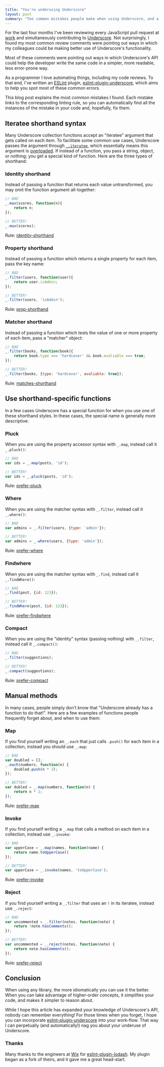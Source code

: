 ```yaml
---
title: "You're underusing Underscore"
layout: post
summary: "Ten common mistakes people make when using Underscore, and a linting tool to detect them."
---
```


For the last four months I've been reviewing every JavaScript pull request at
[work](http://hearsaysocial.com/) and simultaneously contributing to
[Underscore](http://underscorejs.org/). Not surprisingly, I found my most
common review comments were pointing out ways in which my colleagues could be
making better use of Underscore's functionality.

Most of these comments were pointing out ways in which Underscore's API could
help the developer write the same code in a simpler, more readable, less
error-prone way.

As a programmer I love automating things, including my code reviews. To that
end, I've written an [ESLint](http://eslint.org/) plugin,
[eslint-plugin-underscore](https://github.com/captbaritone/eslint-plugin-underscore),
which aims to help you spot most of these common errors.

This blog post explains the most common mistakes I found. Each mistake links
to the corresponding linting rule, so you can automatically find all the
instances of the mistake in your code and, hopefully, fix them.

## Iteratee shorthand syntax

Many Underscore collection functions accept an "iteratee" argument that gets
called on each item. To facilitate some common use cases, Underscore passes the
argument through [`_.iteratee`](http://underscorejs.org/#iteratee), which
essentially means this argument is
[overloaded](https://en.wikipedia.org/wiki/Function_overloading). If instead of
a function, you pass a string, object, or nothing; you get a special kind of
function. Here are the three types of shorthand:

### Identity shorthand

Instead of passing a function that returns each value untransformed, you may
omit the function argument all-together:

```javascript
// BAD
_.max(scores, function(n){
    return n;
});

// BETTER!
_.max(scores);
```

Rule: [identity-shorthand](https://github.com/captbaritone/eslint-plugin-underscore/blob/master/docs/rules/identity-shorthand.md)

### Property shorthand

Instead of passing a function which returns a single property for each item,
pass the key name:

```javascript
// BAD
_.filter(users, function(user){
    return user.isAdmin;
});

// BETTER!
_.filter(users, 'isAdmin');
```

Rule: [prop-shorthand](https://github.com/captbaritone/eslint-plugin-underscore/blob/master/docs/rules/prop-shorthand.md)

### Matcher shorthand

Instead of passing a function which tests the value of one or more property of
each item, pass a "matcher" object:


```javascript
// BAD
_.filter(books, function(book){
    return book.type === 'hardcover' && book.avaliable === true;
});

// BETTER!
_.filter(books, {type: 'hardcover', avaliable: true});
```

Rule: [matches-shorthand](https://github.com/captbaritone/eslint-plugin-underscore/blob/master/docs/rules/matches-shorthand.md)

## Use shorthand-specific functions

In a few cases Underscore has a special function for when you use one of these
shorthand styles. In these cases, the special name is generally more
descriptive:

### Pluck

When you are using the property accessor syntax with `_.map`, instead call it
`_.pluck()`:


```javascript
// BAD
var ids = _.map(posts, 'id');

// BETTER!
var ids = _.pluck(posts, 'id');
```

Rule: [prefer-pluck](https://github.com/captbaritone/eslint-plugin-underscore/blob/master/docs/rules/prefer-pluck.md)

### Where

When you are using the matcher syntax with `_.filter`, instead call it
`_.where()`:


```javascript
// BAD
var admins = _.filter(users, {type: 'admin'});

// BETTER!
var admins = _.where(users, {type: 'admin'});
```

Rule: [prefer-where](https://github.com/captbaritone/eslint-plugin-underscore/blob/master/docs/rules/prefer-where.md)

### Findwhere

When you are using the matcher syntax with `_.find`, instead call it
`_.findWhere()`:


```javascript
// BAD
_.find(post, {id: 123});

// BETTER!
_.findWhere(post, {id: 123});
```

Rule: [prefer-findwhere](https://github.com/captbaritone/eslint-plugin-underscore/blob/master/docs/rules/prefer-findwhere.md)

### Compact

When you are using the "identity" syntax (passing nothing) with `_.filter`,
instead call it `_.compact()`:


```javascript
// BAD
_.filter(suggestions);

// BETTER!
_.compact(suggestions);
```

Rule: [prefer-compact](https://github.com/captbaritone/eslint-plugin-underscore/blob/master/docs/rules/prefer-compact.md)

## Manual methods

In many cases, people simply don't know that "Underscore already has a function
to do that!". Here are a few examples of functions people frequently forget
about, and when to use them:

### Map

If you find yourself writing an `_.each` that just calls `.push()` for each
item in a collection, instead you should use `_.map`:

```javascript
// BAD
var doubled = [];
_.each(numbers, function(n) {
    doubled.push(n * 2);
});

// BETTER!
var dubled = _.map(numbers, function(n) {
    return n * 2;
});
```

Rule: [prefer-map](https://github.com/captbaritone/eslint-plugin-underscore/blob/master/docs/rules/prefer-map.md)

### Invoke

If you find yourself writing a `_.map` that calls a method on each item in
a collection, instead use `_.invoke`:

```javascript
// BAD
var upperCase = _.map(names, function(name) {
    return name.toUpperCase()
});

// BETTER!
var upperCase = _.invoke(names, 'toUpperCase');
```

Rule: [prefer-invoke](https://github.com/captbaritone/eslint-plugin-underscore/blob/master/docs/rules/prefer-invoke.md)

### Reject

If you find yourself writing a `_.filter` that uses an `!` in its iteratee,
instead use `_.reject`:

```javascript
// BAD
var uncommented = _.filter(notes, function(note) {
    return !note.hasComments();
});

// BETTER!
var uncommented = _.reject(notes, function(note) {
    return note.hasComments();
});
```

Rule: [prefer-reject](https://github.com/captbaritone/eslint-plugin-underscore/blob/master/docs/rules/prefer-reject.md)

## Conclusion

When using any library, the more idiomatically you can use it the better. When
you can take advantage of higher-order concepts, it simplifies your code, and
makes it simpler to reason about.

While I hope this article has expanded your knowledge of Underscore's API,
nobody can remember everything! For those times when you forget, I hope you
can incorporate
[eslint-plugin-underscore](https://github.com/captbaritone/eslint-plugin-underscore)
into your work-flow. That way I can perpetually (and automatically!) nag you
about your underuse of Underscore.

### Thanks

Many thanks to the engineers at [Wix](http://www.wix.com/) for
[eslint-plugin-lodash](https://github.com/wix/eslint-plugin-lodash). My plugin
began as a fork of theirs, and it gave me a great head-start.
